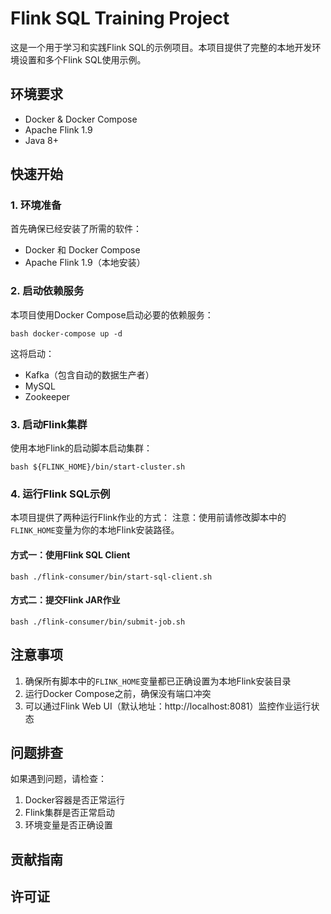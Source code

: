 # Flink SQL Training Project

这是一个用于学习和实践Flink SQL的示例项目。本项目提供了完整的本地开发环境设置和多个Flink SQL使用示例。

## 环境要求

- Docker & Docker Compose
- Apache Flink 1.9
- Java 8+

## 快速开始

### 1. 环境准备

首先确保已经安装了所需的软件：
- Docker 和 Docker Compose
- Apache Flink 1.9（本地安装）

### 2. 启动依赖服务

本项目使用Docker Compose启动必要的依赖服务：

```bash docker-compose up -d```

这将启动：
- Kafka（包含自动的数据生产者）
- MySQL
- Zookeeper

### 3. 启动Flink集群

使用本地Flink的启动脚本启动集群：

```bash ${FLINK_HOME}/bin/start-cluster.sh```

### 4. 运行Flink SQL示例

本项目提供了两种运行Flink作业的方式：
注意：使用前请修改脚本中的`FLINK_HOME`变量为你的本地Flink安装路径。

#### 方式一：使用Flink SQL Client
```bash ./flink-consumer/bin/start-sql-client.sh```

#### 方式二：提交Flink JAR作业
```bash ./flink-consumer/bin/submit-job.sh```


## 注意事项

1. 确保所有脚本中的`FLINK_HOME`变量都已正确设置为本地Flink安装目录
2. 运行Docker Compose之前，确保没有端口冲突
3. 可以通过Flink Web UI（默认地址：http://localhost:8081）监控作业运行状态

## 问题排查

如果遇到问题，请检查：
1. Docker容器是否正常运行
2. Flink集群是否正常启动
3. 环境变量是否正确设置

## 贡献指南


## 许可证


